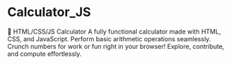 # Calculator_JS
🧮 HTML/CSS/JS Calculator  A fully functional calculator made with HTML, CSS, and JavaScript. Perform basic arithmetic operations seamlessly. Crunch numbers for work or fun right in your browser! Explore, contribute, and compute effortlessly.
